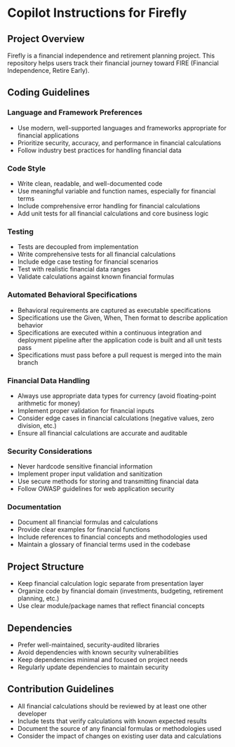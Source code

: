 # Copilot Instructions for Firefly

## Project Overview
Firefly is a financial independence and retirement planning project. This repository helps users track their financial journey toward FIRE (Financial Independence, Retire Early).

## Coding Guidelines

### Language and Framework Preferences
- Use modern, well-supported languages and frameworks appropriate for financial applications
- Prioritize security, accuracy, and performance in financial calculations
- Follow industry best practices for handling financial data

### Code Style
- Write clean, readable, and well-documented code
- Use meaningful variable and function names, especially for financial terms
- Include comprehensive error handling for financial calculations
- Add unit tests for all financial calculations and core business logic

### Testing
- Tests are decoupled from implementation
- Write comprehensive tests for all financial calculations
- Include edge case testing for financial scenarios
- Test with realistic financial data ranges
- Validate calculations against known financial formulas

### Automated Behavioral Specifications
- Behavioral requirements are captured as executable specifications
- Specifications use the Given, When, Then format to describe application behavior
- Specifications are executed within a continuous integration and deployment pipeline after the application code is built and all unit tests pass
- Specifications must pass before a pull request is merged into the main branch

### Financial Data Handling
- Always use appropriate data types for currency (avoid floating-point arithmetic for money)
- Implement proper validation for financial inputs
- Consider edge cases in financial calculations (negative values, zero division, etc.)
- Ensure all financial calculations are accurate and auditable

### Security Considerations
- Never hardcode sensitive financial information
- Implement proper input validation and sanitization
- Use secure methods for storing and transmitting financial data
- Follow OWASP guidelines for web application security

### Documentation
- Document all financial formulas and calculations
- Provide clear examples for financial functions
- Include references to financial concepts and methodologies used
- Maintain a glossary of financial terms used in the codebase

## Project Structure
- Keep financial calculation logic separate from presentation layer
- Organize code by financial domain (investments, budgeting, retirement planning, etc.)
- Use clear module/package names that reflect financial concepts

## Dependencies
- Prefer well-maintained, security-audited libraries
- Avoid dependencies with known security vulnerabilities
- Keep dependencies minimal and focused on project needs
- Regularly update dependencies to maintain security

## Contribution Guidelines
- All financial calculations should be reviewed by at least one other developer
- Include tests that verify calculations with known expected results
- Document the source of any financial formulas or methodologies used
- Consider the impact of changes on existing user data and calculations
